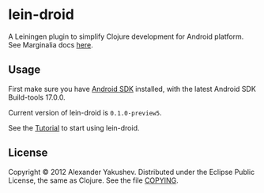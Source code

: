 # lein-droid

A Leiningen plugin to simplify Clojure development for Android
platform. See Marginalia docs [here](http://clojure-android.github.io/lein-droid/).

## Usage

First make sure you have [Android SDK](http://developer.android.com/sdk/index.html) 
installed, with the latest Android SDK Build-tools 17.0.0.

Current version of lein-droid is `0.1.0-preview5`.

See the
[Tutorial](https://github.com/clojure-android/lein-droid/wiki/Tutorial)
to start using lein-droid.

## License

Copyright © 2012 Alexander Yakushev. Distributed under the Eclipse
Public License, the same as Clojure. See the file
[COPYING](https://github.com/clojure-android/lein-droid/blob/master/README.md).
